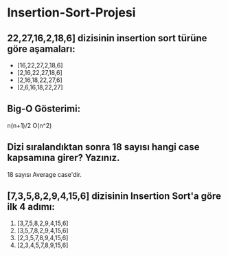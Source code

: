 # Insertion-Sort-Projesi
## 22,27,16,2,18,6] dizisinin insertion sort türüne göre aşamaları:
 * [16,22,27,2,18,6]
 * [2,16,22,27,18,6]
 * [2,16,18,22,27,6]
 * [2,6,16,18,22,27]
## Big-O Gösterimi: 
n(n+1)/2 O(n^2)
## Dizi sıralandıktan sonra 18 sayısı hangi case kapsamına girer? Yazınız.
18 sayısı Average case'dir.
## [7,3,5,8,2,9,4,15,6] dizisinin Insertion Sort'a göre ilk 4 adımı:
1. [3,7,5,8,2,9,4,15,6]
2. [3,5,7,8,2,9,4,15,6]
3. [2,3,5,7,8,9,4,15,6]
4. [2,3,4,5,7,8,9,15,6]